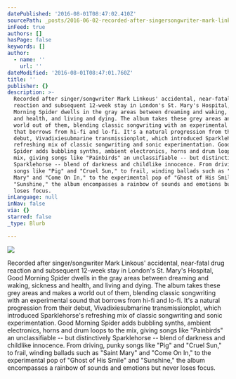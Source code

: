 ```yaml
---
datePublished: '2016-08-01T08:47:02.410Z'
sourcePath: _posts/2016-06-02-recorded-after-singersongwriter-mark-linkous-accidental-n.md
inFeed: true
authors: []
hasPage: false
keywords: []
author:
  - name: ''
    url: ''
dateModified: '2016-08-01T08:47:01.760Z'
title: ''
publisher: {}
description: >-
  Recorded after singer/songwriter Mark Linkous' accidental, near-fatal drug
  reaction and subsequent 12-week stay in London's St. Mary's Hospital, Good
  Morning Spider dwells in the gray areas between dreaming and waking, sickness
  and health, and living and dying. The album takes these grey areas and makes a
  world out of them, blending classic songwriting with an experimental sound
  that borrows from hi-fi and lo-fi. It's a natural progression from their
  debut, Vivadixiesubmarine transmissionplot, which introduced Sparklehorse's
  refreshing mix of classic songwriting and sonic experimentation. Good Morning
  Spider adds bubbling synths, ambient electronics, horns and drum loops to the
  mix, giving songs like "Painbirds" an unclassifiable -- but distinctively
  Sparklehorse -- blend of darkness and childlike innocence. From driving, punky
  songs like "Pig" and "Cruel Sun," to frail, winding ballads such as "Saint
  Mary" and "Come On In," to the experimental pop of "Ghost of His Smile" and
  "Sunshine," the album encompasses a rainbow of sounds and emotions but never
  loses focus.
inLanguage: null
inNav: false
via: {}
starred: false
_type: Blurb

---
```

![](https://the-grid-user-content.s3-us-west-2.amazonaws.com/df034c30-1f58-4bb8-b36f-c147d36df832.png)

Recorded after singer/songwriter Mark Linkous' accidental, near-fatal drug reaction and subsequent 12-week stay in London's St. Mary's Hospital, Good Morning Spider dwells in the gray areas between dreaming and waking, sickness and health, and living and dying. The album takes these grey areas and makes a world out of them, blending classic songwriting with an experimental sound that borrows from hi-fi and lo-fi. It's a natural progression from their debut, Vivadixiesubmarine transmissionplot, which introduced Sparklehorse's refreshing mix of classic songwriting and sonic experimentation. Good Morning Spider adds bubbling synths, ambient electronics, horns and drum loops to the mix, giving songs like "Painbirds" an unclassifiable -- but distinctively Sparklehorse -- blend of darkness and childlike innocence. From driving, punky songs like "Pig" and "Cruel Sun," to frail, winding ballads such as "Saint Mary" and "Come On In," to the experimental pop of "Ghost of His Smile" and "Sunshine," the album encompasses a rainbow of sounds and emotions but never loses focus.
